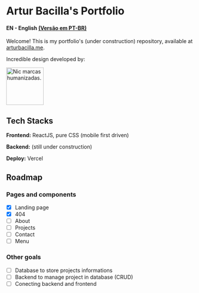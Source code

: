 # Artur Bacilla's Portfolio
#### 
#### EN - English [(Versão em PT-BR)](https://github.com/arturbacilla/portfolio.git)
 
Welcome! This is my portfolio's (under construction) repository, available at [arturbacilla.me](https://arturbacilla.me).

Incredible design developed by:

[<picture>
  <source media="(prefers-color-scheme: light)" srcset="https://nicoleferreira.com.br/wp-content/uploads/2021/04/Ativo-46.png" width="100">
  <img alt="Nic marcas humanizadas." src="https://nicoleferreira.com.br/wp-content/uploads/2020/08/nic-logo-menu.png" width="100">
</picture>](https://nicoleferreira.com.br/)

## Tech Stacks

**Frontend:** ReactJS, pure CSS (mobile first driven)

**Backend:** (still under construction)

**Deploy:** Vercel

## Roadmap

 ### Pages and components
 - [x] Landing page
 - [x] 404
 - [ ] About
 - [ ] Projects
 - [ ] Contact 
 - [ ] Menu
 ### Other goals
- [ ] Database to store projects informations
- [ ] Backend to manage project in database (CRUD)
- [ ] Conecting backend and frontend
